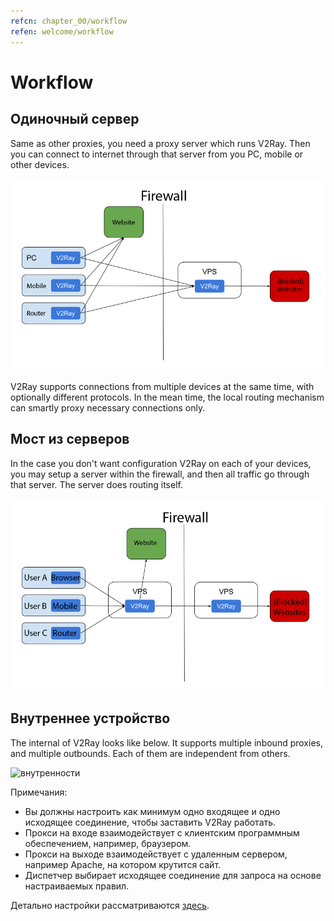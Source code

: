 ```yaml
---
refcn: chapter_00/workflow
refen: welcome/workflow
---
```

# Workflow

## Одиночный сервер

Same as other proxies, you need a proxy server which runs V2Ray. Then you can connect to internet through that server from you PC, mobile or other devices.

![прямое соединение](../resources/direct.png)

V2Ray supports connections from multiple devices at the same time, with optionally different protocols. In the mean time, the local routing mechanism can smartly proxy necessary connections only.

## Мост из серверов

In the case you don't want configuration V2Ray on each of your devices, you may setup a server within the firewall, and then all traffic go through that server. The server does routing itself.

![мост из серверов](../resources/relay.png)

## Внутреннее устройство

The internal of V2Ray looks like below. It supports multiple inbound proxies, and multiple outbounds. Each of them are independent from others.

![внутренности](../resources/internal.svg)

Примечания:

* Вы должны настроить как минимум одно входящее и одно исходящее соединение, чтобы заставить V2Ray работать.
* Прокси на входе взаимодействует с клиентским программным обеспечением, например, браузером.
* Прокси на выходе взаимодействует с удаленным сервером, например Apache, на котором крутится сайт.
* Диспетчер выбирает исходящее соединение для запроса на основе настраиваемых правил.

Детально настройки рассматриваются [здесь](../configuration/overview.md).